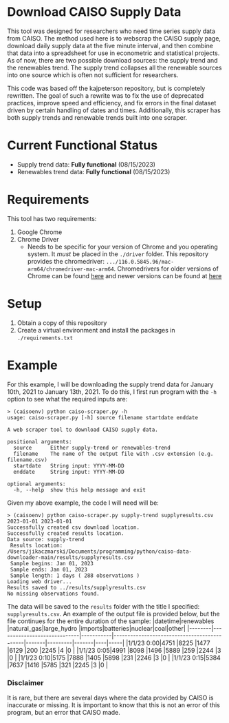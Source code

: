 # Download CAISO Supply Data

This tool was designed for researchers who need time series supply data from CAISO. The method used here is to webscrap the CAISO supply page, download daily supply data at the five minute interval, and then combine that data into a spreadsheet for use in econometric and statistical projects. As of now, there are two possible download sources: the supply trend and the renewables trend. The supply trend collapses all the renewable sources into one source which is often not sufficient for researchers.

This code was based off the kajpeterson repository, but is completely rewritten. The goal of such a rewrite was to fix the use of deprecated practices, improve speed and efficiency, and fix errors in the final dataset driven by certain handling of dates and times. Additionally, this scraper has both supply trends and renewable trends built into one scraper.

# Current Functional Status

* Supply trend data: **Fully functional** (08/15/2023)
* Renewables trend data: **Fully functional** (08/15/2023)

# Requirements

This tool has two requirements:

1. Google Chrome
2. Chrome Driver
   - Needs to be specific for your version of Chrome and you operating system. It *must* be placed in the `./driver` folder. This repository provides the chromedriver: `.../116.0.5845.96/mac-arm64/chromedriver-mac-arm64`. Chromedrivers for older versions of Chrome can be found [here](https://chromedriver.chromium.org/downloads) and newer versions can be found at [here](https://googlechromelabs.github.io/chrome-for-testing/#stable)


# Setup

1. Obtain a copy of this repository
2. Create a virtual environment and install the packages in `./requirements.txt`

# Example

For this example, I will be downloading the supply trend data for January 10th, 2021 to January 13th, 2021. To do this, I first run program with the `-h` option to see what the required inputs are:
```
> (caisoenv) python caiso-scraper.py -h
usage: caiso-scraper.py [-h] source filename startdate enddate

A web scraper tool to download CAISO supply data.

positional arguments:
  source      Either supply-trend or renewables-trend
  filename    The name of the output file with .csv extension (e.g. filename.csv)
  startdate   String input: YYYY-MM-DD
  enddate     String input: YYYY-MM-DD

optional arguments:
  -h, --help  show this help message and exit
```
Given my above example, the code I will need will be:
```
> (caisoenv) python caiso-scraper.py supply-trend supplyresults.csv 2023-01-01 2023-01-01
Successfully created csv download location.
Successfully created results location.
Data source: supply-trend 
 Results location: /Users/jikaczmarski/Documents/programming/python/caiso-data-downloader-main/results/supplyresults.csv 
 Sample begins: Jan 01, 2023 
 Sample ends: Jan 01, 2023 
 Sample length: 1 days ( 288 observations )
Loading web driver...
Results saved to ../results/supplyresults.csv
No missing observations found.
```
The data will be saved to the `results` folder with the title I specified: `supplyresults.csv`. An example of the output file is provided below, but the file continues for the entire duration of the sample:
|datetime|renewables                   |natural_gas|large_hydro                                  |imports|batteries|nuclear|coal|other|
|--------|-----------------------------|-----------|---------------------------------------------|-------|---------|-------|----|-----|
|1/1/23 0:00|4751                         |8225       |1477                                         |6129   |200      |2245   |4   |0    |
|1/1/23 0:05|4991                         |8098       |1496                                         |5889   |259      |2244   |3   |0    |
|1/1/23 0:10|5175                         |7888       |1405                                         |5898   |231      |2246   |3   |0    |
|1/1/23 0:15|5384                         |7637       |1416                                         |5785   |321      |2245   |3   |0    |


### Disclaimer
It is rare, but there are several days where the data provided by CAISO is inaccurate or missing. It is important to know that this is not an error of this program, but an error that CAISO made.
